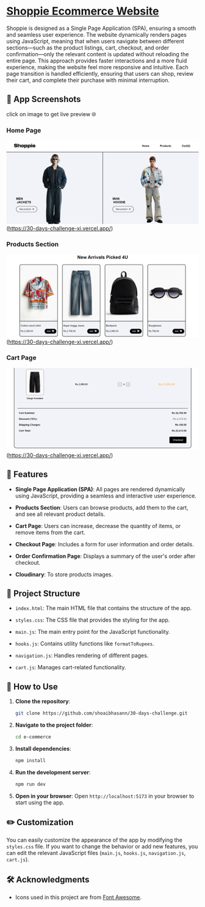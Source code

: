 # [Shoppie Ecommerce Website](https://30-days-challenge-xi.vercel.app/)

Shoppie is designed as a Single Page Application (SPA), ensuring a smooth and seamless user experience. The website dynamically renders pages using JavaScript, meaning that when users navigate between different sections—such as the product listings, cart, checkout, and order confirmation—only the relevant content is updated without reloading the entire page. This approach provides faster interactions and a more fluid experience, making the website feel more responsive and intuitive. Each page transition is handled efficiently, ensuring that users can shop, review their cart, and complete their purchase with minimal interruption.

## 📸 App Screenshots

click on image to get live preview 🌐

### Home Page
![Shoppie Cart](./public/ss2.png)(https://30-days-challenge-xi.vercel.app/)

### Products Section
![Shoppie Home](./public/ss1.png)(https://30-days-challenge-xi.vercel.app/)

### Cart Page
![Shoppie Cart](./public/ss3.png)(https://30-days-challenge-xi.vercel.app/)


## 🌟 Features

- **Single Page Application (SPA)**: All pages are rendered dynamically using JavaScript, providing a seamless and interactive user experience.

- **Products Section**: Users can browse products, add them to the cart, and see all relevant product details.

- **Cart Page**: Users can increase, decrease the quantity of items, or remove items from the cart.

- **Checkout Page**: Includes a form for user information and order details.

- **Order Confirmation Page**: Displays a summary of the user's order after checkout.

- **Cloudinary**: To store products images.

## 📂 Project Structure

- `index.html`: The main HTML file that contains the structure of the app.

- `styles.css`: The CSS file that provides the styling for the app.
- `main.js`: The main entry point for the JavaScript functionality.
- `hooks.js`: Contains utility functions like `formatToRupees`.
- `navigation.js`: Handles rendering of different pages.
- `cart.js`: Manages cart-related functionality.

## 🚀 How to Use

1. **Clone the repository**:
    ```bash
    git clone https://github.com/shoaibhasann/30-days-challenge.git
    ```

2. **Navigate to the project folder**:
    ```bash
    cd e-commerce
    ```

3. **Install dependencies**:
    ```bash
    npm install
    ```

4. **Run the development server**:
    ```bash
    npm run dev
    ```

5. **Open in your browser**:
    Open `http://localhost:5173` in your browser to start using the app.

## ✏️ Customization

You can easily customize the appearance of the app by modifying the `styles.css` file. If you want to change the behavior or add new features, you can edit the relevant JavaScript files (`main.js`, `hooks.js`, `navigation.js`, `cart.js`).


## 🛠 Acknowledgments

- Icons used in this project are from [Font Awesome](https://fontawesome.com/).
